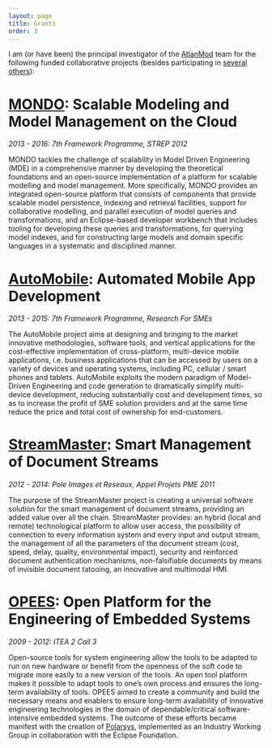 ```yaml
---
layout: page
title: Grants
order: 3
---
```


I am (or have been) the principal investigator of the [AtlanMod](http://web.emn.fr/x-info/atlanmod/index.php?title=Main_Page) team for the following funded collaborative projects (besides participating in [several others](http://web.emn.fr/x-info/atlanmod/index.php?title=Projects)):

# [MONDO](http://www.mondo-project.org/): Scalable Modeling and Model Management on the Cloud
*2013 - 2016: 7th Framework Programme, STREP 2012*

MONDO tackles the challenge of scalability in Model Driven Engineering (MDE) in a comprehensive manner by developing the theoretical foundations and an open-source implementation of a platform for scalable modelling and model management. More specifically, MONDO provides an integrated open-source platform that consists of components that provide scalable model persistence, indexing and retrieval facilities, support for collaborative modelling, and parallel execution of model queries and transformations, and an Eclipse-based developer workbench that includes tooling for developing these queries and transformations, for querying model indexes, and for constructing large models and domain specific languages in a systematic and disciplined manner.
 
# [AutoMobile](http://automobile.webratio.com/): Automated Mobile App Development
*2013 - 2015: 7th Framework Programme, Research For SMEs*

The AutoMobile project aims at designing and bringing to the market innovative methodologies, software tools, and vertical applications for the cost-effective implementation of cross-platform, multi-device mobile applications, i.e. business applications that can be accessed by users on a variety of devices and operating systems, including PC, cellular / smart phones and tablets. AutoMobile exploits the modern paradigm of Model-Driven Engineering and code generation to dramatically simplify multi-device development, reducing substantially cost and development times, so as to increase the profit of SME solution providers and at the same time reduce the price and total cost of ownership for end-customers.

# [StreamMaster](http://www.irccyn.ec-nantes.fr/fr/projets-ivc/projet-streammaster-ivc): Smart Management of Document Streams
*2012 - 2014: Pole Images et Reseaux, Appel Projets PME 2011*

The purpose of the StreamMaster project is creating a universal software solution for the smart management of document streams, providing an added value over all the chain. StreamMaster provides: an hybrid (local and remote) technological platform to allow user access, the possibility of connection to every information system and every input and output stream, the management of all the parameters of the document stream (cost, speed, delay, quality, environmental impact), security and reinforced document authentication mechanisms, non-falsifiable documents by means of invisible document tatooing, an innovative and multimodal HMI.

# [OPEES](https://itea3.org/project/opees.html): Open Platform for the Engineering of Embedded Systems 
*2009 - 2012: ITEA 2 Call 3*

Open-source tools for system engineering allow the tools to be adapted to run on new hardware or benefit from the openness of the soft code to migrate more easily to a new version of the tools. An open tool platform makes it possible to adapt tools to one’s own process and ensures the long-term availability of tools. OPEES aimed to create a community and build the necessary means and enablers to ensure long-term availability of innovative engineering technologies in the domain of dependable/critical software-intensive embedded systems. The outcome of these efforts became manifest with the creation of [Polarsys](https://www.polarsys.org/), implemented as an Industry Working Group in collaboration with the Eclipse Foundation.
